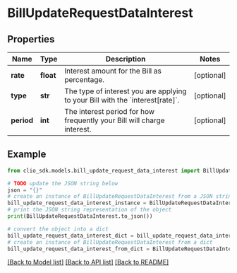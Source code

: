 # BillUpdateRequestDataInterest


## Properties

Name | Type | Description | Notes
------------ | ------------- | ------------- | -------------
**rate** | **float** | Interest amount for the Bill as percentage. | [optional] 
**type** | **str** | The type of interest you are applying to your Bill with the &#x60;interest[rate]&#x60;. | [optional] 
**period** | **int** | The interest period for how frequently your Bill will charge interest. | [optional] 

## Example

```python
from clio_sdk.models.bill_update_request_data_interest import BillUpdateRequestDataInterest

# TODO update the JSON string below
json = "{}"
# create an instance of BillUpdateRequestDataInterest from a JSON string
bill_update_request_data_interest_instance = BillUpdateRequestDataInterest.from_json(json)
# print the JSON string representation of the object
print(BillUpdateRequestDataInterest.to_json())

# convert the object into a dict
bill_update_request_data_interest_dict = bill_update_request_data_interest_instance.to_dict()
# create an instance of BillUpdateRequestDataInterest from a dict
bill_update_request_data_interest_from_dict = BillUpdateRequestDataInterest.from_dict(bill_update_request_data_interest_dict)
```
[[Back to Model list]](../README.md#documentation-for-models) [[Back to API list]](../README.md#documentation-for-api-endpoints) [[Back to README]](../README.md)


